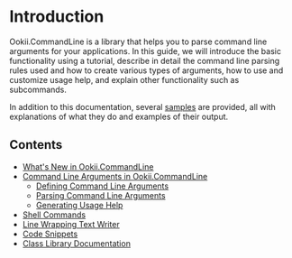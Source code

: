 # Introduction

Ookii.CommandLine is a library that helps you to parse command line arguments for your applications.
In this guide, we will introduce the basic functionality using a tutorial, describe in detail the
command line parsing rules used and how to create various types of arguments, how to use and
customize usage help, and explain other functionality such as subcommands.

In addition to this documentation, several [samples](../src/Samples) are provided, all with
explanations of what they do and examples of their output.


## Contents

* [What's New in Ookii.CommandLine](ChangeLog.md)
* [Command Line Arguments in Ookii.CommandLine](Arguments.md)
  * [Defining Command Line Arguments](DefiningArguments.md)
  * [Parsing Command Line Arguments](Parsing%20Command%20Line%20Arguments.md)
  * [Generating Usage Help](UsageHelp.md)
* [Shell Commands](Subcommands.md)
* [Line Wrapping Text Writer](Line%20Wrapping%20Text%20Writer.md)
* [Code Snippets](Code%20Snippets.md)
* [Class Library Documentation](https://www.ookii.org/Link/CommandLineDoc)
